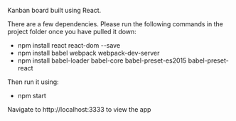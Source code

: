 Kanban board built using React.


There are a few dependencies. Please run the following commands in the project folder once you have pulled it down:
* npm install react react-dom --save
* npm install babel webpack webpack-dev-server
* npm install babel-loader babel-core babel-preset-es2015 babel-preset-react

Then run it using:
* npm start

Navigate to http://localhost:3333 to view the app

